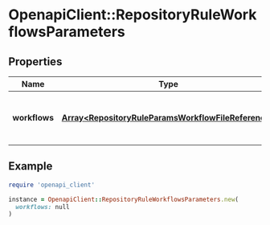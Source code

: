 # OpenapiClient::RepositoryRuleWorkflowsParameters

## Properties

| Name | Type | Description | Notes |
| ---- | ---- | ----------- | ----- |
| **workflows** | [**Array&lt;RepositoryRuleParamsWorkflowFileReference&gt;**](RepositoryRuleParamsWorkflowFileReference.md) | Workflows that must pass for this rule to pass. |  |

## Example

```ruby
require 'openapi_client'

instance = OpenapiClient::RepositoryRuleWorkflowsParameters.new(
  workflows: null
)
```


